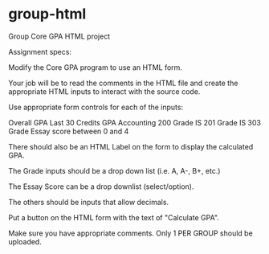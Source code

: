 # group-html
Group Core GPA HTML project

Assignment specs:

Modify the Core GPA program to use an HTML form.
 

Your job will be to read the comments in the HTML file and create the appropriate HTML inputs to interact with the source code.


Use appropriate form controls for each of the inputs:

Overall GPA
Last 30 Credits GPA
Accounting 200 Grade
IS 201 Grade
IS 303 Grade
Essay score between 0 and 4
 

There should also be an HTML Label on the form to display the calculated GPA.

 

The Grade inputs should be a drop down list (i.e. A, A-, B+, etc.)

 

The Essay Score can be a drop downlist (select/option).

 

The others should be inputs that allow decimals.

 

Put a button on the HTML form with the text of "Calculate GPA".

 

Make sure you have appropriate comments. Only 1 PER GROUP should be uploaded.

